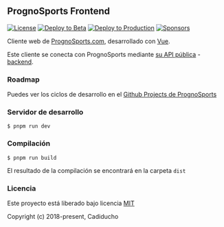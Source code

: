 ## PrognoSports Frontend
[![License](https://img.shields.io/github/license/Cadiducho/PrognoSports-Frontend)](https://github.com/Cadiducho/PrognoSports-Frontend/blob/develop/LICENSE.md)
[![Deploy to Beta](https://github.com/Cadiducho/PrognoSports-Frontend/actions/workflows/deployBeta.yml/badge.svg)](https://github.com/Cadiducho/PrognoSports-Frontend/actions/workflows/deployBeta.yml)
[![Deploy to Production](https://github.com/Cadiducho/PrognoSports-Frontend/actions/workflows/deploy.yml/badge.svg)](https://github.com/Cadiducho/PrognoSports-Frontend/actions/workflows/deploy.yml)
[![Sponsors](https://img.shields.io/github/sponsors/Cadiducho)](https://github.com/sponsors/Cadiducho)

Cliente web de [PrognoSports.com](https://beta.prognosports.com), desarrollado con [Vue](https://vuejs.org/).

Este cliente se conecta con PrognoSports mediante [su API pública](https://api.prognosports.com/swagger) - [backend](https://github.com/Cadiducho/PrognoSports).

### Roadmap
Puedes ver los ciclos de desarrollo en el [Github Projects de PrognoSports](https://github.com/users/Cadiducho/projects/1)

### Servidor de desarrollo

```
$ pnpm run dev
```

### Compilación

```
$ pnpm run build
```


El resultado de la compilación se encontrará en la carpeta `dist`


### Licencia
Este proyecto está liberado bajo licencia [MIT](https://github.com/Cadiducho/PrognoSports-Frontend/blob/master/LICENSE.md)

Copyright (c) 2018-present, Cadiducho
